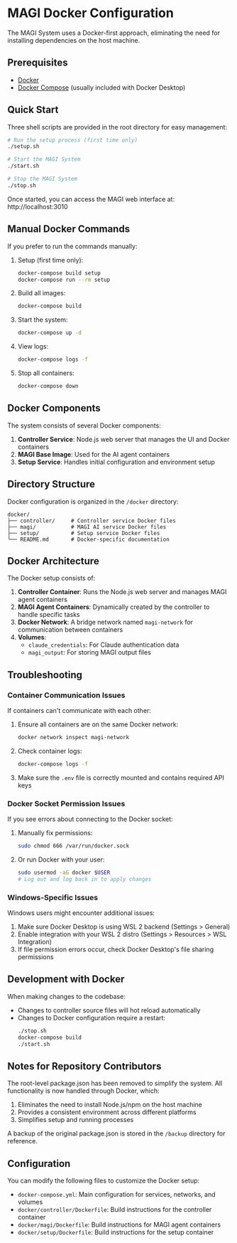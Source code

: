 # MAGI Docker Configuration

The MAGI System uses a Docker-first approach, eliminating the need for installing dependencies on the host machine.

## Prerequisites

- [Docker](https://docs.docker.com/get-docker/)
- [Docker Compose](https://docs.docker.com/compose/install/) (usually included with Docker Desktop)

## Quick Start

Three shell scripts are provided in the root directory for easy management:

```bash
# Run the setup process (first time only)
./setup.sh

# Start the MAGI System
./start.sh

# Stop the MAGI System
./stop.sh
```

Once started, you can access the MAGI web interface at: http://localhost:3010

## Manual Docker Commands

If you prefer to run the commands manually:

1. Setup (first time only):
   ```bash
   docker-compose build setup
   docker-compose run --rm setup
   ```

2. Build all images:
   ```bash
   docker-compose build
   ```

3. Start the system:
   ```bash
   docker-compose up -d
   ```

4. View logs:
   ```bash
   docker-compose logs -f
   ```

5. Stop all containers:
   ```bash
   docker-compose down
   ```

## Docker Components

The system consists of several Docker components:

1. **Controller Service**: Node.js web server that manages the UI and Docker containers
2. **MAGI Base Image**: Used for the AI agent containers
3. **Setup Service**: Handles initial configuration and environment setup

## Directory Structure

Docker configuration is organized in the `/docker` directory:

```
docker/
├── controller/     # Controller service Docker files
├── magi/           # MAGI AI service Docker files 
├── setup/          # Setup service Docker files
└── README.md       # Docker-specific documentation
```

## Docker Architecture

The Docker setup consists of:

1. **Controller Container**: Runs the Node.js web server and manages MAGI agent containers
2. **MAGI Agent Containers**: Dynamically created by the controller to handle specific tasks
3. **Docker Network**: A bridge network named `magi-network` for communication between containers
4. **Volumes**: 
   - `claude_credentials`: For Claude authentication data
   - `magi_output`: For storing MAGI output files

## Troubleshooting

### Container Communication Issues

If containers can't communicate with each other:

1. Ensure all containers are on the same Docker network:
   ```bash
   docker network inspect magi-network
   ```

2. Check container logs:
   ```bash
   docker-compose logs -f
   ```

3. Make sure the `.env` file is correctly mounted and contains required API keys

### Docker Socket Permission Issues

If you see errors about connecting to the Docker socket:

1. Manually fix permissions:
   ```bash
   sudo chmod 666 /var/run/docker.sock
   ```

2. Or run Docker with your user:
   ```bash
   sudo usermod -aG docker $USER
   # Log out and log back in to apply changes
   ```

### Windows-Specific Issues

Windows users might encounter additional issues:

1. Make sure Docker Desktop is using WSL 2 backend (Settings > General)
2. Enable integration with your WSL 2 distro (Settings > Resources > WSL Integration)
3. If file permission errors occur, check Docker Desktop's file sharing permissions

## Development with Docker

When making changes to the codebase:

- Changes to controller source files will hot reload automatically
- Changes to Docker configuration require a restart:
  ```bash
  ./stop.sh
  docker-compose build
  ./start.sh
  ```

## Notes for Repository Contributors

The root-level package.json has been removed to simplify the system. All functionality is now handled through Docker, which:

1. Eliminates the need to install Node.js/npm on the host machine
2. Provides a consistent environment across different platforms
3. Simplifies setup and running processes

A backup of the original package.json is stored in the `/backup` directory for reference.

## Configuration

You can modify the following files to customize the Docker setup:

- `docker-compose.yml`: Main configuration for services, networks, and volumes
- `docker/controller/Dockerfile`: Build instructions for the controller container
- `docker/magi/Dockerfile`: Build instructions for MAGI agent containers
- `docker/setup/Dockerfile`: Build instructions for the setup container